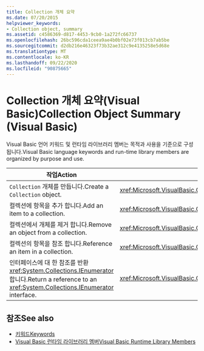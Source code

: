 ```yaml
---
title: Collection 개체 요약
ms.date: 07/20/2015
helpviewer_keywords:
- Collection object, summary
ms.assetid: c4586369-d817-4453-9cb0-1a272fc66737
ms.openlocfilehash: 26bc596cda1ceea9ae4b0bf02e73f013cb7ab5be
ms.sourcegitcommit: d2db216e46323f73b32ae312c9e4135258e5d68e
ms.translationtype: MT
ms.contentlocale: ko-KR
ms.lasthandoff: 09/22/2020
ms.locfileid: "90875665"
---
```

# <a name="collection-object-summary-visual-basic"></a><span data-ttu-id="3a8ff-102">Collection 개체 요약(Visual Basic)</span><span class="sxs-lookup"><span data-stu-id="3a8ff-102">Collection Object Summary (Visual Basic)</span></span>

<span data-ttu-id="3a8ff-103">Visual Basic 언어 키워드 및 런타임 라이브러리 멤버는 목적과 사용을 기준으로 구성 됩니다.</span><span class="sxs-lookup"><span data-stu-id="3a8ff-103">Visual Basic language keywords and run-time library members are organized by purpose and use.</span></span>  
  
|<span data-ttu-id="3a8ff-104">작업</span><span class="sxs-lookup"><span data-stu-id="3a8ff-104">Action</span></span>|<span data-ttu-id="3a8ff-105">언어 요소</span><span class="sxs-lookup"><span data-stu-id="3a8ff-105">Language element</span></span>|  
|------------|----------------------|  
|<span data-ttu-id="3a8ff-106">`Collection` 개체를 만듭니다.</span><span class="sxs-lookup"><span data-stu-id="3a8ff-106">Create a `Collection` object.</span></span>|<xref:Microsoft.VisualBasic.Collection>|  
|<span data-ttu-id="3a8ff-107">컬렉션에 항목을 추가 합니다.</span><span class="sxs-lookup"><span data-stu-id="3a8ff-107">Add an item to a collection.</span></span>|<xref:Microsoft.VisualBasic.Collection.Add%2A>|  
|<span data-ttu-id="3a8ff-108">컬렉션에서 개체를 제거 합니다.</span><span class="sxs-lookup"><span data-stu-id="3a8ff-108">Remove an object from a collection.</span></span>|<xref:Microsoft.VisualBasic.Collection.Remove%2A>|  
|<span data-ttu-id="3a8ff-109">컬렉션의 항목을 참조 합니다.</span><span class="sxs-lookup"><span data-stu-id="3a8ff-109">Reference an item in a collection.</span></span>|<xref:Microsoft.VisualBasic.Collection.Item%2A>|  
|<span data-ttu-id="3a8ff-110">인터페이스에 대 한 참조를 반환 <xref:System.Collections.IEnumerator> 합니다.</span><span class="sxs-lookup"><span data-stu-id="3a8ff-110">Return a reference to an <xref:System.Collections.IEnumerator> interface.</span></span>|<xref:Microsoft.VisualBasic.Collection.System%23Collections%23IEnumerable%23GetEnumerator%2A>|  
  
## <a name="see-also"></a><span data-ttu-id="3a8ff-111">참조</span><span class="sxs-lookup"><span data-stu-id="3a8ff-111">See also</span></span>

- [<span data-ttu-id="3a8ff-112">키워드</span><span class="sxs-lookup"><span data-stu-id="3a8ff-112">Keywords</span></span>](index.md)
- [<span data-ttu-id="3a8ff-113">Visual Basic 런타임 라이브러리 멤버</span><span class="sxs-lookup"><span data-stu-id="3a8ff-113">Visual Basic Runtime Library Members</span></span>](../runtime-library-members.md)
